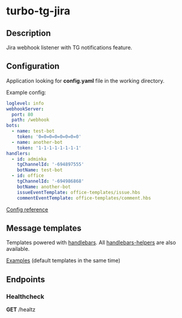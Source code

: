 # turbo-tg-jira

## Description

Jira webhook listener with TG notifications feature.

## Configuration

Application looking for **config.yaml** file in the working directory.

Example config:

```yaml
loglevel: info
webhookServer:
  port: 80
  path: /webhook
bots:
  - name: test-bot
    token: '0=0=0=0=0=0=0=0'
  - name: another-bot
    token: '1-1-1-1-1-1-1-1'
handlers:
  - id: adminka
    tgChannelId: '-694897555'
    botName: test-bot
  - id: office
    tgChannelId: '-694986868'
    botName: another-bot
    issueEventTemplate: office-templates/issue.hbs
    commentEventTemplate: office-templates/comment.hbs
```

[Config reference](CONFIG_REFERENCE.MD)

## Message templates

Templates powered with [handlebars](https://handlebarsjs.com/). All [handlebars-helpers](https://github.com/helpers/handlebars-helpers) are also available.

[Examples](default-templates) (default templates in the same time)

## Endpoints

### Healthcheck

**GET** /healtz
